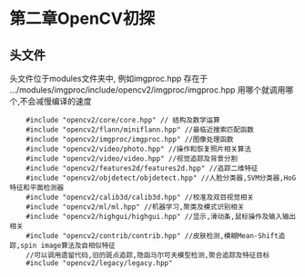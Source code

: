 # 第二章OpenCV初探
## 头文件
头文件位于modules文件夹中, 例如imgproc.hpp 存在于 .../modules/imgproc/include/opencv2/imgproc/imgproc.hpp
用哪个就调用哪个,不会减慢编译的速度

        #include "opencv2/core/core.hpp" // 结构及数学运算
        #include "opencv2/flann/miniflann.hpp" //最临近搜索匹配函数
        #include "opencv2/imgproc/imgproc.hpp" //图像处理函数
        #include "opencv2/video/photo.hpp" //操作和恢复照片相关算法
        #include "opencv2/video/video.hpp" //视觉追踪及背景分割
        #include "opencv2/features2d/features2d.hpp" //追踪二维特征
        #include "opencv2/objdetect/objdetect.hpp" //人脸分类器,SVM分类器,HoG特征和平面检测器
        #include "opencv2/calib3d/calib3d.hpp" //校准及双目视觉相关
        #include "opencv2/ml/ml.hpp" //机器学习,聚类及模式识别相关
        #include "opencv2/highgui/highgui.hpp" //显示,滑动条,鼠标操作及输入输出相关
        #include "opencv2/contrib/contrib.hpp" //皮肤检测,模糊Mean-Shift追踪,spin image算法及自相似特征
        //可以调用遗留代码,旧的斑点追踪,隐函马尔可夫模型检测,聚合追踪及特征目标
        #include "opencv2/legacy/legacy.hpp"


